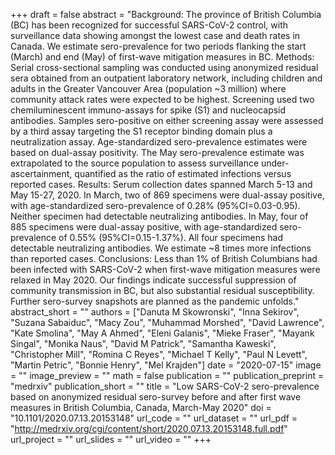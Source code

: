 +++
draft = false
abstract = "Background: The province of British Columbia (BC) has been recognized for successful SARS-CoV-2 control, with surveillance data showing amongst the lowest case and death rates in Canada. We estimate sero-prevalence for two periods flanking the start (March) and end (May) of first-wave mitigation measures in BC. Methods: Serial cross-sectional sampling was conducted using anonymized residual sera obtained from an outpatient laboratory network, including children and adults in the Greater Vancouver Area (population ~3 million) where community attack rates were expected to be highest. Screening used two chemiluminescent immuno-assays for spike (S1) and nucleocapsid antibodies. Samples sero-positive on either screening assay were assessed by a third assay targeting the S1 receptor binding domain plus a neutralization assay. Age-standardized sero-prevalence estimates were based on dual-assay positivity. The May sero-prevalence estimate was extrapolated to the source population to assess surveillance under-ascertainment, quantified as the ratio of estimated infections versus reported cases. Results: Serum collection dates spanned March 5-13 and May 15-27, 2020. In March, two of 869 specimens were dual-assay positive, with age-standardized sero-prevalence of 0.28% (95%CI=0.03-0.95). Neither specimen had detectable neutralizing antibodies. In May, four of 885 specimens were dual-assay positive, with age-standardized sero-prevalence of 0.55% (95%CI=0.15-1.37%). All four specimens had detectable neutralizing antibodies. We estimate ~8 times more infections than reported cases. Conclusions: Less than 1% of British Columbians had been infected with SARS-CoV-2 when first-wave mitigation measures were relaxed in May 2020. Our findings indicate successful suppression of community transmission in BC, but also substantial residual susceptibility. Further sero-survey snapshots are planned as the pandemic unfolds."
abstract_short = ""
authors = ["Danuta M Skowronski", "Inna Sekirov", "Suzana Sabaiduc", "Macy Zou", "Muhammad Morshed", "David Lawrence", "Kate Smolina", "May A Ahmed", "Eleni Galanis", "Mieke Fraser", "Mayank Singal", "Monika Naus", "David M Patrick", "Samantha Kaweski", "Christopher Mill", "Romina C Reyes", "Michael T Kelly", "Paul N Levett", "Martin Petric", "Bonnie Henry", "Mel Krajden"]
date = "2020-07-15"
image = ""
image_preview = ""
math = false
publication = ""
publication_preprint = "medrxiv"
publication_short = ""
title = "Low SARS-CoV-2 sero-prevalence based on anonymized residual sero-survey before and after first wave measures in British Columbia, Canada, March-May 2020"
doi = "10.1101/2020.07.13.20153148"
url_code = ""
url_dataset = ""
url_pdf = "http://medrxiv.org/cgi/content/short/2020.07.13.20153148.full.pdf"
url_project = ""
url_slides = ""
url_video = ""
+++